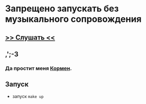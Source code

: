 # Запрещено запускать без музыкального сопровождения

## [>> Слушать <<](https://youtu.be/bVTWM8l03mE?list=PLsVSwDpepsQmPcDiH6hCRbG0nGh-jdGAB)

## ,';-3

### Да простит меня [Кормен](https://en.wikipedia.org/wiki/Introduction_to_Algorithms).

## Запуск
- запуск `make up`